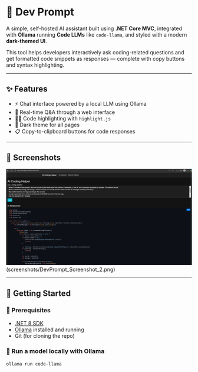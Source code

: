 ﻿# 🧠 Dev Prompt

A simple, self-hosted AI assistant built using **.NET Core MVC**, integrated with **Ollama** running **Code LLMs** like `code-llama`, and styled with a modern **dark-themed UI**.

This tool helps developers interactively ask coding-related questions and get formatted code snippets as responses — complete with copy buttons and syntax highlighting.

---

## ✨ Features

- ⚡ Chat interface powered by a local LLM using Ollama
- 💬 Real-time Q&A through a web interface
- 🧑‍💻 Code highlighting with `highlight.js`
- 🌙 Dark theme for all pages
- 📋 Copy-to-clipboard buttons for code responses

---

## 📸 Screenshots
![AI Assistant Screenshot](screenshots/DevPrompt_Screenshot_1.png)
(screenshots/DevPrompt_Screenshot_2.png)

---

## 🚀 Getting Started

### 🔧 Prerequisites

- [.NET 8 SDK](https://dotnet.microsoft.com/download)
- [Ollama](https://ollama.com/) installed and running
- Git (for cloning the repo)

### 🔌 Run a model locally with Ollama

```bash
ollama run code-llama
